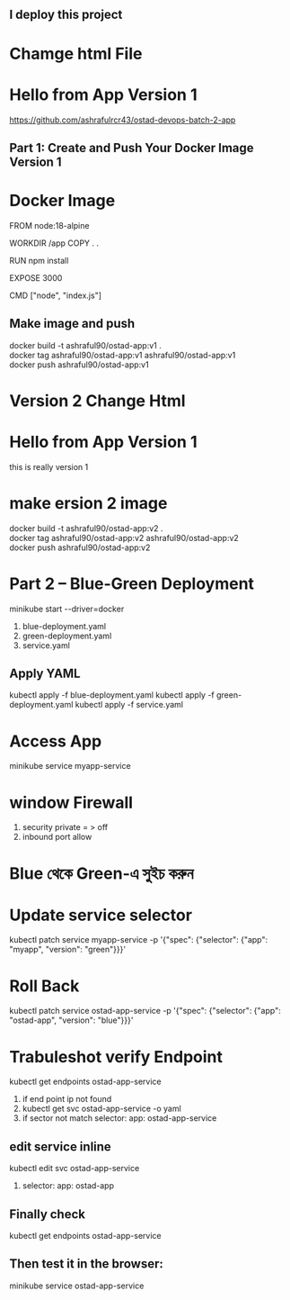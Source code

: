 ## I deploy this project 

# Chamge html File 
<h1>Hello from App Version 1</h1>

https://github.com/ashrafulrcr43/ostad-devops-batch-2-app
## Part 1: Create and Push Your Docker Image Version 1 
# Docker Image 
FROM node:18-alpine

WORKDIR /app
COPY . .

RUN npm install

EXPOSE 3000

CMD ["node", "index.js"]

## Make image and push 
docker build -t ashraful90/ostad-app:v1 . <br>
docker tag ashraful90/ostad-app:v1 ashraful90/ostad-app:v1 <br>
docker push ashraful90/ostad-app:v1 <br>
# Version 2 Change Html 
<h1>Hello from App Version 1</h1> 
<p>this is really version 1 <h1>

# make ersion 2 image 

docker build -t ashraful90/ostad-app:v2 . <br>
docker tag ashraful90/ostad-app:v2 ashraful90/ostad-app:v2 <br>
docker push ashraful90/ostad-app:v2 <br>

# Part 2 – Blue-Green Deployment
minikube start --driver=docker <br>
1. blue-deployment.yaml
2. green-deployment.yaml
3. service.yaml

## Apply YAML
kubectl apply -f blue-deployment.yaml
kubectl apply -f green-deployment.yaml
kubectl apply -f service.yaml

# Access App
minikube service myapp-service

# window Firewall 
1. security private = > off
2. inbound port allow

# Blue থেকে Green-এ সুইচ করুন
# Update service selector
kubectl patch service myapp-service -p '{"spec": {"selector": {"app": "myapp", "version": "green"}}}'

# Roll Back 
kubectl patch service ostad-app-service -p '{"spec": {"selector": {"app": "ostad-app", "version": "blue"}}}'

# Trabuleshot verify Endpoint
kubectl get endpoints ostad-app-service
1. if end point ip not found 
2. kubectl get svc ostad-app-service -o yaml
3. if sector not match 
selector:
    app: ostad-app-service
## edit service inline 
kubectl edit svc ostad-app-service
1. selector:
    app: ostad-app
## Finally check 
kubectl get endpoints ostad-app-service

## Then test it in the browser:
minikube service ostad-app-service



